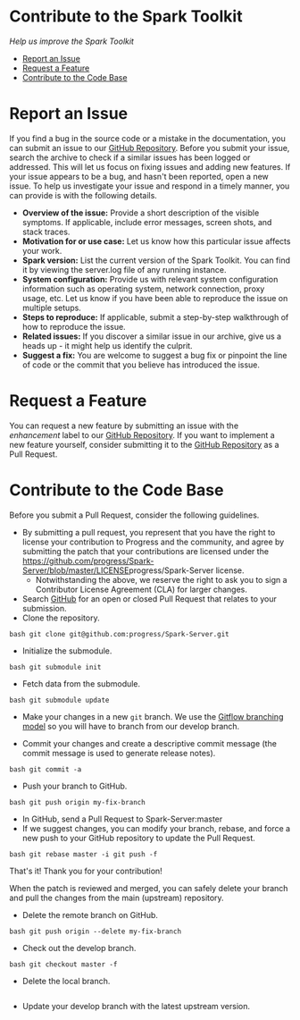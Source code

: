 Contribute to the Spark Toolkit
===

*Help us improve the Spark Toolkit*

* [Report an Issue](#bug "Learn how to report an issue")
* [Request a Feature](#request "Learn how to submit a feature or improvement request")
* [Contribute to the Code Base](#contribute "Learn how to submit your own improvements to the code")

<a name="bug"></a>Report an Issue
===

If you find a bug in the source code or a mistake in the documentation, you can submit an issue to our <a href="https://github.com/progress/Spark-Server">GitHub Repository</a>.
Before you submit your issue, search the archive to check if a similar issues has been logged or addressed. This will let us focus on fixing issues and adding new features.
If your issue appears to be a bug, and hasn't been reported, open a new issue. To help us investigate your issue and respond in a timely manner, you can provide is with the following details.

* **Overview of the issue:** Provide a short description of the visible symptoms. If applicable, include error messages, screen shots, and stack traces.
* **Motivation for or use case:** Let us know how this particular issue affects your work.
* **Spark version:** List the current version of the Spark Toolkit. You can find it by viewing the server.log file of any running instance.
* **System configuration:** Provide us with relevant system configuration information such as operating system, network connection, proxy usage, etc. Let us know if you have been able to reproduce the issue on multiple setups.
* **Steps to reproduce:** If applicable, submit a step-by-step walkthrough of how to reproduce the issue.
* **Related issues:** If you discover a similar issue in our archive, give us a heads up - it might help us identify the culprit.
* **Suggest a fix:** You are welcome to suggest a bug fix or pinpoint the line of code or the commit that you believe has introduced the issue.


<a name="request"></a>Request a Feature
===

You can request a new feature by submitting an issue with the *enhancement* label to our <a href="https://github.com/progress/Spark-Server">GitHub Repository</a>.
If you want to implement a new feature yourself, consider submitting it to the <a href="https://github.com/progress/Spark-Server">GitHub Repository</a> as a Pull Request.


<a name="contribute"></a>Contribute to the Code Base
===

Before you submit a Pull Request, consider the following guidelines.

* By submitting a pull request, you represent that you have the right to license your contribution to Progress and the community, and agree by submitting the patch that your contributions are licensed under the <https://github.com/progress/Spark-Server/blob/master/LICENSE>progress/Spark-Server license</a>.
	* Notwithstanding the above, we reserve the right to ask you to sign a Contributor License Agreement (CLA) for larger changes.
* Search <a href="https://github.com/progress/Spark-Server/pulls">GitHub</a> for an open or closed Pull Request that relates to your submission.
* Clone the repository.

```
bash git clone git@github.com:progress/Spark-Server.git
```
* Initialize the submodule.
```
bash git submodule init
```
* Fetch data from the submodule.
```
bash git submodule update
```
* Make your changes in a new `git` branch. We use the <a href="http://nvie.com/posts/a-successful-git-branching-model/">Gitflow branching model</a> so you will have to branch from our develop branch.

* Commit your changes and create a descriptive commit message (the commit message is used to generate release notes).
```
bash git commit -a
```
* Push your branch to GitHub.
```
bash git push origin my-fix-branch
```
* In GitHub, send a Pull Request to Spark-Server:master
* If we suggest changes, you can modify your branch, rebase, and force a new push to your GitHub repository to update the Pull Request.
```
bash git rebase master -i git push -f
```

That's it! Thank you for your contribution!

When the patch is reviewed and merged, you can safely delete your branch and pull the changes from the main (upstream) repository.

* Delete the remote branch on GitHub.
```
bash git push origin --delete my-fix-branch
```
* Check out the develop branch.
```
bash git checkout master -f
```
* Delete the local branch.
```bash  git branch -D my-fix-branch
```
* Update your develop branch with the latest upstream version.
``` git pull --ff upstream master
```
